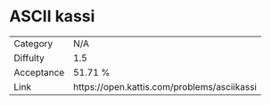 # ASCII kassi

<table>
    <tr>
        <td>Category</td>
        <td>N/A</td>
    </tr>
    <tr>
        <td>Diffulty</td>
        <td>1.5</td>
    </tr>
    <tr>
        <td>Acceptance</td>
        <td>51.71 %</td>
    </tr>
    <tr>
        <td>Link</td>
        <td>https://open.kattis.com/problems/asciikassi</td>
    </tr>
</table>